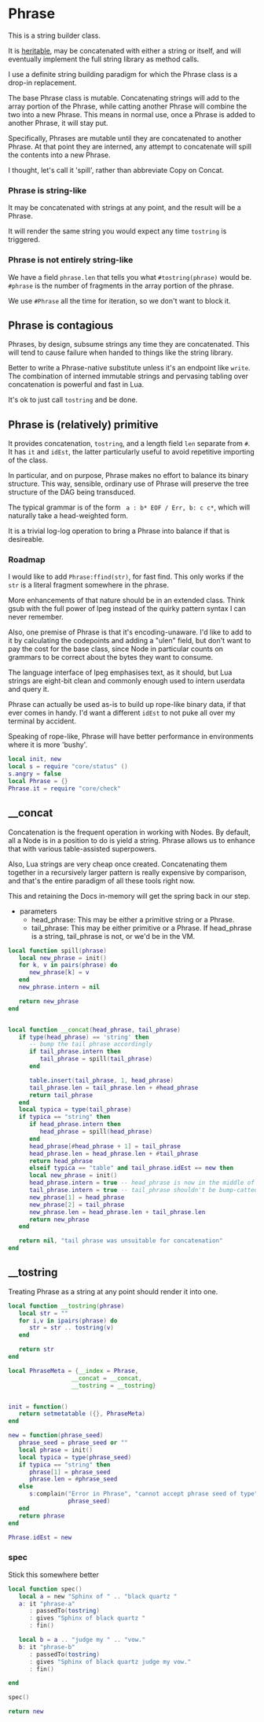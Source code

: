 # Phrase


This is a string builder class\.

It is [heritable](httk://), may be concatenated with either a string or itself,
and will eventually implement the full string library as method calls\.

I use a definite string building paradigm for which the Phrase class is a drop\-in
replacement\.

The base Phrase class is mutable\.  Concatenating strings will add to the array
portion of the Phrase, while catting another Phrase will combine the two
into a new Phrase\.  This means in normal use, once a Phrase is added to another
Phrase, it will stay put\.

Specifically, Phrases are mutable until they are concatenated to another Phrase\.
At that point they are interned, any attempt to concatenate will spill the
contents into a new Phrase\.

I thought, let's call it 'spill', rather than abbreviate Copy on Concat\.


### Phrase is string\-like

It may be concatenated with strings at any point, and the result will be a Phrase\.

It will render the same string you would expect any time `tostring` is triggered\.


### Phrase is not entirely string\-like

We have a field `phrase.len` that tells you what `#tostring(phrase)` would be\.
`#phrase` is the number of fragments in the array portion of the phrase\.

We use `#Phrase` all the time for iteration, so we don't want to block it\.


## Phrase is contagious

Phrases, by design, subsume strings any time they are concatenated\. This
will tend to cause failure when handed to things like the string library\.

Better to write a Phrase\-native substitute unless it's an endpoint like
`write`\.  The combination of interned immutable strings and pervasing tabling
over concatenation is powerful and fast in Lua\.

It's ok to just call `tostring` and be done\.


## Phrase is \(relatively\) primitive

It provides concatenation, `tostring`, and a length field `len` separate
from `#`\.  It has `it` and `idEst`, the latter particularly useful to
avoid repetitive importing of the class\.

In particular, and on purpose, Phrase makes no effort to balance its binary
structure\.  This way, sensible, ordinary use of Phrase will preserve the
tree structure of the DAG being transduced\.

The typical grammar is of the form ` a : b* EOF / Err, b: c c*`, which will
naturally take a head\-weighted form\.

It is a trivial log\-log operation to bring a Phrase into balance if that
is desireable\.


### Roadmap

I would like to add `Phrase:ffind(str)`, for fast find\.  This only works if
the `str` is a literal fragment somewhere in the phrase\.

More enhancements of that nature should be in an extended class\. Think gsub
with the full power of lpeg instead of the quirky pattern syntax I can never
remember\.

Also, one premise of Phrase is that it's encoding\-unaware\. I'd like to add
to it by calculating the codepoints and adding a "ulen" field, but don't
want to pay the cost for the base class, since Node in particular counts on
grammars to be correct about the bytes they want to consume\.

The language interface of lpeg emphasises text, as it should, but Lua strings
are eight\-bit clean and commonly enough used to intern userdata and query it\.

Phrase can actually be used as\-is to build up rope\-like binary data, if that
ever comes in handy\.  I'd want a different `idEst` to not puke all over
my terminal by accident\.

Speaking of rope\-like, Phrase will have better performance in environments
where it is more 'bushy'\.

```lua
local init, new
local s = require "core/status" ()
s.angry = false
local Phrase = {}
Phrase.it = require "core/check"
```


## \_\_concat

  Concatenation is the frequent operation in working with Nodes\.  By default,
all a Node is in a position to do is yield a string\.  Phrase allows us to
enhance that with various table\-assisted superpowers\.

Also, Lua strings are very cheap once created\. Concatenating them together in
a recursively larger pattern is really expensive by comparison, and that's
the entire paradigm of all these tools right now\.

This and retaining the Docs in\-memory will get the spring back in our step\.

- parameters
  -  head\_phrase:  This may be either a primitive string or a Phrase\.
  -  tail\_phrase:  This may be either primitive or a Phrase\.  If head\_phrase
      is a string, tail\_phrase is not, or we'd be in the VM\.

```lua
local function spill(phrase)
   local new_phrase = init()
   for k, v in pairs(phrase) do
      new_phrase[k] = v
   end
   new_phrase.intern = nil

   return new_phrase
end


local function __concat(head_phrase, tail_phrase)
   if type(head_phrase) == 'string' then
      -- bump the tail phrase accordingly
      if tail_phrase.intern then
         tail_phrase = spill(tail_phrase)
      end

      table.insert(tail_phrase, 1, head_phrase)
      tail_phrase.len = tail_phrase.len + #head_phrase
      return tail_phrase
   end
   local typica = type(tail_phrase)
   if typica == "string" then
      if head_phrase.intern then
         head_phrase = spill(head_phrase)
      end
      head_phrase[#head_phrase + 1] = tail_phrase
      head_phrase.len = head_phrase.len + #tail_phrase
      return head_phrase
      elseif typica == "table" and tail_phrase.idEst == new then
      local new_phrase = init()
      head_phrase.intern = true -- head_phrase is now in the middle of a string
      tail_phrase.intern = true -- tail_phrase shouldn't be bump-catted
      new_phrase[1] = head_phrase
      new_phrase[2] = tail_phrase
      new_phrase.len = head_phrase.len + tail_phrase.len
      return new_phrase
   end

   return nil, "tail phrase was unsuitable for concatenation"
end
```


## \_\_tostring

Treating Phrase as a string at any point should render it into one\.

```lua
local function __tostring(phrase)
   local str = ""
   for i,v in ipairs(phrase) do
      str = str .. tostring(v)
   end

   return str
end
```

```lua
local PhraseMeta = {__index = Phrase,
                  __concat = __concat,
                  __tostring = __tostring}
```

```lua

init = function()
   return setmetatable ({}, PhraseMeta)
end

new = function(phrase_seed)
   phrase_seed = phrase_seed or ""
   local phrase = init()
   local typica = type(phrase_seed)
   if typica == "string" then
      phrase[1] = phrase_seed
      phrase.len = #phrase_seed
   else
      s:complain("Error in Phrase", "cannot accept phrase seed of type" .. typica,
                 phrase_seed)
   end
   return phrase
end

Phrase.idEst = new
```


### spec

Stick this somewhere better

```lua
local function spec()
   local a = new "Sphinx of " .. "black quartz "
   a: it "phrase-a"
      : passedTo(tostring)
      : gives "Sphinx of black quartz "
      : fin()

   local b = a .. "judge my " .. "vow."
   b: it "phrase-b"
      : passedTo(tostring)
      : gives "Sphinx of black quartz judge my vow."
      : fin()

end

spec()
```


```lua
return new
```





















